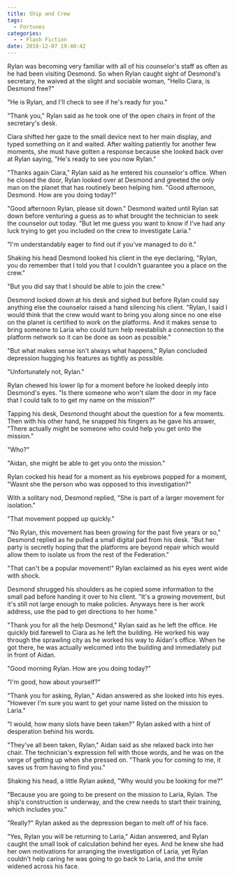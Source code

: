 ```yaml
---
title: Ship and Crew
tags:
  - Fortunes
categories:
  - - Flash Fiction
date: 2018-12-07 19:40:42
---
```


Rylan was becoming very familiar with all of his counselor's staff as often as he had been visiting Desmond.  So when Rylan caught sight of Desmond's secretary, he waived at the slight and sociable woman, "Hello Ciara, is Desmond free?"

"He is Rylan, and I'll check to see if he's ready for you."

"Thank you,"  Rylan said as he took one of the open chairs in front of the secretary's desk.

Ciara shifted her gaze to the small device next to her main display, and typed something on it and waited.  After waiting patiently for another few moments, she must have gotten a response because she looked back over at Rylan saying, "He's ready to see you now Rylan.<!-- more -->"

"Thanks again Ciara," Rylan said as he entered his counselor's office.  When he closed the door, Rylan looked over at Desmond and greeted the only man on the planet that has routinely been helping him.  "Good afternoon, Desmond.  How are you doing today?"

"Good afternoon Rylan, please sit down."  Desmond waited until Rylan sat down before venturing a guess as to what brought the technician to seek the counselor out today.  "But let me guess you want to know if I've had any luck trying to get you included on the crew to investigate Laria."

"I'm understandably eager to find out if you've managed to do it."

Shaking his head Desmond looked his client in the eye declaring, "Rylan, you do remember that I told you that I couldn't guarantee you a place on the crew."

"But you did say that I should be able to join the crew."

Desmond looked down at his desk and sighed but before Rylan could say anything else the counselor raised a hand silencing his client.  "Rylan, I said I would think that the crew would want to bring you along since no one else on the planet is certified to work on the platforms.  And it makes sense to bring someone to Laria who could turn help reestablish a connection to the platform network so it can be done as soon as possible."

"But what makes sense isn't always what happens,"  Rylan concluded depression hugging his features as tightly as possible.

"Unfortunately not, Rylan."

Rylan chewed his lower lip for a moment before he looked deeply into Desmond's eyes.  "Is there someone who won't slam the door in my face that I could talk to to get my name on the mission?"

Tapping his desk, Desmond thought about the question for a few moments.  Then with his other hand, he snapped his fingers as he gave his answer, "There actually might be someone who could help you get onto the mission."

"Who?"

"Aidan, she might be able to get you onto the mission."

Rylan cocked his head for a moment as his eyebrows popped for a moment, "Wasnt she the person who was opposed to this investigation?"

With a solitary nod, Desmond replied, "She is part of a larger movement for isolation."

"That movement popped up quickly."

"No Rylan, this movement has been growing for the past five years or so,"  Desmond replied as he pulled a small digital pad from his desk.  "But her party is secretly hoping that the platforms are beyond repair which would allow them to isolate us from the rest of the Federation."

"That can't be a popular movement!"  Rylan exclaimed as his eyes went wide with shock.

Desmond shrugged his shoulders as he copied some information to the small pad before handing it over to his client.  "It's a growing movement, but it's still not large enough to make policies.  Anyways here is her work address, use the pad to get directions to her home."

"Thank you for all the help Desmond," Rylan said as he left the office.  He quickly bid farewell to Ciara as he left the building.  He worked his way through the sprawling city as he worked his way to Aidan's office.  When he got there, he was actually welcomed into the building and immediately put in front of Aidan.

"Good morning Rylan.  How are you doing today?"

"I'm good, how about yourself?"

"Thank you for asking, Rylan," Aidan answered as she looked into his eyes.  "However I'm sure you want to get your name listed on the mission to Laria."

"I would, how many slots have been taken?"  Rylan asked with a hint of desperation behind his words.

"They've all been taken, Rylan,"  Aidan said as she relaxed back into her chair.  The technician's expression fell with those words, and he was on the verge of getting up when she pressed on.  "Thank you for coming to me, it saves us from having to find you."

Shaking his head, a little Rylan asked, "Why would you be looking for me?"

"Because you are going to be present on the mission to Laria, Rylan.  The ship's construction is underway, and the crew needs to start their training, which includes you."

"Really?"  Rylan asked as the depression began to melt off of his face.

"Yes, Rylan you will be returning to Laria,"  Aidan answered, and Rylan caught the small look of calculation behind her eyes.  And he knew she had her own motivations for arranging the investigation of Laria, yet Rylan couldn't help caring he was going to go back to Laria, and the smile widened across his face.